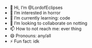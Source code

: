 - 👋 Hi, I’m @LordofEclipses
- 👀 I’m interested in horror
- 🌱 I’m currently learning: code
- 💞️ I’m looking to collaborate on notting
- 📫 How to not reach me: ever thing
- 😄 Pronouns: any/all
- ⚡ Fun fact: idk

<!---
LordofEclipses/LordofEclipses is a ✨ special ✨ repository because its `README.md` (this file) appears on your GitHub profile.
You can click the Preview link to take a look at your changes.
--->
